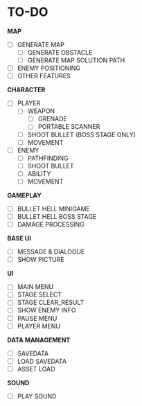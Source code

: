 # TO-DO
**MAP**
  - [ ] GENERATE MAP
	- [ ] GENERATE OBSTACLE
	- [ ] GENERATE MAP SOLUTION PATH
  - [ ] ENEMY POSITIONING
  - [ ] OTHER FEATURES

**CHARACTER**
  - [ ] PLAYER
	- [ ] WEAPON
	  - [ ] GRENADE
	  - [ ] PORTABLE SCANNER
	- [ ] SHOOT BULLET (BOSS STAGE ONLY)
	- [ ] MOVEMENT
  - [ ] ENEMY
    - [ ] PATHFINDING
	- [ ] SHOOT BULLET
	- [ ] ABILITY
	- [ ] MOVEMENT

**GAMEPLAY**
  - [ ] BULLET HELL MINIGAME
  - [ ] BULLET HELL BOSS STAGE
  - [ ] DAMAGE PROCESSING

**BASE UI**
  - [ ] MESSAGE & DIALOGUE
  - [ ] SHOW PICTURE

**UI**
  - [ ] MAIN MENU
  - [ ] STAGE SELECT
  - [ ] STAGE CLEAR_RESULT
  - [ ] SHOW ENEMY INFO
  - [ ] PAUSE MENU
  - [ ] PLAYER MENU

**DATA MANAGEMENT**
  - [ ] SAVEDATA
  - [ ] LOAD SAVEDATA
  - [ ] ASSET LOAD

**SOUND**
  - [ ] PLAY SOUND
